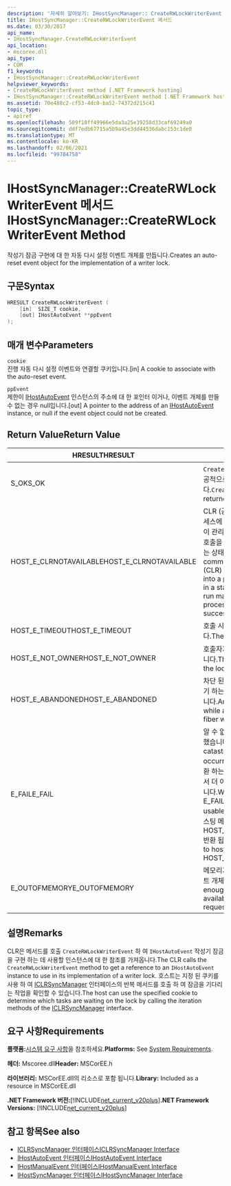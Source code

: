 ```yaml
---
description: '자세히 알아보기: IHostSyncManager:: CreateRWLockWriterEvent 메서드'
title: IHostSyncManager::CreateRWLockWriterEvent 메서드
ms.date: 03/30/2017
api_name:
- IHostSyncManager.CreateRWLockWriterEvent
api_location:
- mscoree.dll
api_type:
- COM
f1_keywords:
- IHostSyncManager::CreateRWLockWriterEvent
helpviewer_keywords:
- CreateRWLockWriterEvent method [.NET Framework hosting]
- IHostSyncManager::CreateRWLockWriterEvent method [.NET Framework hosting]
ms.assetid: 70e488c2-cf53-4dc0-ba52-74372d215c41
topic_type:
- apiref
ms.openlocfilehash: 509f18ff49966e5da3a25e39258d33caf69249a0
ms.sourcegitcommit: ddf7edb67715a5b9a45e3dd44536dabc153c1de0
ms.translationtype: MT
ms.contentlocale: ko-KR
ms.lasthandoff: 02/06/2021
ms.locfileid: "99784758"
---
```

# <a name="ihostsyncmanagercreaterwlockwriterevent-method"></a><span data-ttu-id="a66a1-103">IHostSyncManager::CreateRWLockWriterEvent 메서드</span><span class="sxs-lookup"><span data-stu-id="a66a1-103">IHostSyncManager::CreateRWLockWriterEvent Method</span></span>

<span data-ttu-id="a66a1-104">작성기 잠금 구현에 대 한 자동 다시 설정 이벤트 개체를 만듭니다.</span><span class="sxs-lookup"><span data-stu-id="a66a1-104">Creates an auto-reset event object for the implementation of a writer lock.</span></span>  
  
## <a name="syntax"></a><span data-ttu-id="a66a1-105">구문</span><span class="sxs-lookup"><span data-stu-id="a66a1-105">Syntax</span></span>  
  
```cpp  
HRESULT CreateRWLockWriterEvent (  
    [in]  SIZE_T cookie,  
    [out] IHostAutoEvent **ppEvent  
);  
```  
  
## <a name="parameters"></a><span data-ttu-id="a66a1-106">매개 변수</span><span class="sxs-lookup"><span data-stu-id="a66a1-106">Parameters</span></span>  

 `cookie`  
 <span data-ttu-id="a66a1-107">진행 자동 다시 설정 이벤트와 연결할 쿠키입니다.</span><span class="sxs-lookup"><span data-stu-id="a66a1-107">[in] A cookie to associate with the auto-reset event.</span></span>  
  
 `ppEvent`  
 <span data-ttu-id="a66a1-108">제한이 [IHostAutoEvent](ihostautoevent-interface.md) 인스턴스의 주소에 대 한 포인터 이거나, 이벤트 개체를 만들 수 없는 경우 null입니다.</span><span class="sxs-lookup"><span data-stu-id="a66a1-108">[out] A pointer to the address of an [IHostAutoEvent](ihostautoevent-interface.md) instance, or null if the event object could not be created.</span></span>  
  
## <a name="return-value"></a><span data-ttu-id="a66a1-109">Return Value</span><span class="sxs-lookup"><span data-stu-id="a66a1-109">Return Value</span></span>  
  
|<span data-ttu-id="a66a1-110">HRESULT</span><span class="sxs-lookup"><span data-stu-id="a66a1-110">HRESULT</span></span>|<span data-ttu-id="a66a1-111">설명</span><span class="sxs-lookup"><span data-stu-id="a66a1-111">Description</span></span>|  
|-------------|-----------------|  
|<span data-ttu-id="a66a1-112">S_OK</span><span class="sxs-lookup"><span data-stu-id="a66a1-112">S_OK</span></span>|<span data-ttu-id="a66a1-113">`CreateRWLockWriterEvent` 성공적으로 반환 되었습니다.</span><span class="sxs-lookup"><span data-stu-id="a66a1-113">`CreateRWLockWriterEvent` returned successfully.</span></span>|  
|<span data-ttu-id="a66a1-114">HOST_E_CLRNOTAVAILABLE</span><span class="sxs-lookup"><span data-stu-id="a66a1-114">HOST_E_CLRNOTAVAILABLE</span></span>|<span data-ttu-id="a66a1-115">CLR (공용 언어 런타임)이 프로세스에 로드 되지 않았거나 CLR이 관리 코드를 실행할 수 없거나 호출을 성공적으로 처리할 수 없는 상태에 있습니다.</span><span class="sxs-lookup"><span data-stu-id="a66a1-115">The common language runtime (CLR) has not been loaded into a process, or the CLR is in a state in which it cannot run managed code or process the call successfully.</span></span>|  
|<span data-ttu-id="a66a1-116">HOST_E_TIMEOUT</span><span class="sxs-lookup"><span data-stu-id="a66a1-116">HOST_E_TIMEOUT</span></span>|<span data-ttu-id="a66a1-117">호출 시간이 초과 되었습니다.</span><span class="sxs-lookup"><span data-stu-id="a66a1-117">The call timed out.</span></span>|  
|<span data-ttu-id="a66a1-118">HOST_E_NOT_OWNER</span><span class="sxs-lookup"><span data-stu-id="a66a1-118">HOST_E_NOT_OWNER</span></span>|<span data-ttu-id="a66a1-119">호출자가 잠금을 소유 하지 않습니다.</span><span class="sxs-lookup"><span data-stu-id="a66a1-119">The caller does not own the lock.</span></span>|  
|<span data-ttu-id="a66a1-120">HOST_E_ABANDONED</span><span class="sxs-lookup"><span data-stu-id="a66a1-120">HOST_E_ABANDONED</span></span>|<span data-ttu-id="a66a1-121">차단 된 스레드나 파이버에서 대기 하는 동안 이벤트를 취소 했습니다.</span><span class="sxs-lookup"><span data-stu-id="a66a1-121">An event was canceled while a blocked thread or fiber was waiting on it.</span></span>|  
|<span data-ttu-id="a66a1-122">E_FAIL</span><span class="sxs-lookup"><span data-stu-id="a66a1-122">E_FAIL</span></span>|<span data-ttu-id="a66a1-123">알 수 없는 치명적인 오류가 발생 했습니다.</span><span class="sxs-lookup"><span data-stu-id="a66a1-123">An unknown catastrophic failure occurred.</span></span> <span data-ttu-id="a66a1-124">메서드가 E_FAIL 반환 하는 경우 해당 프로세스 내에서 더 이상 CLR을 사용할 수 없습니다.</span><span class="sxs-lookup"><span data-stu-id="a66a1-124">When a method returns E_FAIL, the CLR is no longer usable within the process.</span></span> <span data-ttu-id="a66a1-125">호스팅 메서드를 이후에 호출 하면 HOST_E_CLRNOTAVAILABLE 반환 됩니다.</span><span class="sxs-lookup"><span data-stu-id="a66a1-125">Subsequent calls to hosting methods return HOST_E_CLRNOTAVAILABLE.</span></span>|  
|<span data-ttu-id="a66a1-126">E_OUTOFMEMORY</span><span class="sxs-lookup"><span data-stu-id="a66a1-126">E_OUTOFMEMORY</span></span>|<span data-ttu-id="a66a1-127">메모리가 부족 하 여 요청한 이벤트 개체를 만들 수 없습니다.</span><span class="sxs-lookup"><span data-stu-id="a66a1-127">Not enough memory was available to create the requested event object.</span></span>|  
  
## <a name="remarks"></a><span data-ttu-id="a66a1-128">설명</span><span class="sxs-lookup"><span data-stu-id="a66a1-128">Remarks</span></span>  

 <span data-ttu-id="a66a1-129">CLR은 메서드를 호출 `CreateRWLockWriterEvent` 하 여 `IHostAutoEvent` 작성기 잠금을 구현 하는 데 사용할 인스턴스에 대 한 참조를 가져옵니다.</span><span class="sxs-lookup"><span data-stu-id="a66a1-129">The CLR calls the `CreateRWLockWriterEvent` method to get a reference to an `IHostAutoEvent` instance to use in its implementation of a writer lock.</span></span> <span data-ttu-id="a66a1-130">호스트는 지정 된 쿠키를 사용 하 여 [ICLRSyncManager](iclrsyncmanager-interface.md) 인터페이스의 반복 메서드를 호출 하 여 잠금을 기다리는 작업을 확인할 수 있습니다.</span><span class="sxs-lookup"><span data-stu-id="a66a1-130">The host can use the specified cookie to determine which tasks are waiting on the lock by calling the iteration methods of the [ICLRSyncManager](iclrsyncmanager-interface.md) interface.</span></span>  
  
## <a name="requirements"></a><span data-ttu-id="a66a1-131">요구 사항</span><span class="sxs-lookup"><span data-stu-id="a66a1-131">Requirements</span></span>  

 <span data-ttu-id="a66a1-132">**플랫폼:**[시스템 요구 사항](../../get-started/system-requirements.md)을 참조하세요.</span><span class="sxs-lookup"><span data-stu-id="a66a1-132">**Platforms:** See [System Requirements](../../get-started/system-requirements.md).</span></span>  
  
 <span data-ttu-id="a66a1-133">**헤더:** Mscoree.dll</span><span class="sxs-lookup"><span data-stu-id="a66a1-133">**Header:** MSCorEE.h</span></span>  
  
 <span data-ttu-id="a66a1-134">**라이브러리:** MSCorEE.dll의 리소스로 포함 됩니다.</span><span class="sxs-lookup"><span data-stu-id="a66a1-134">**Library:** Included as a resource in MSCorEE.dll</span></span>  
  
 <span data-ttu-id="a66a1-135">**.NET Framework 버전:**[!INCLUDE[net_current_v20plus](../../../../includes/net-current-v20plus-md.md)]</span><span class="sxs-lookup"><span data-stu-id="a66a1-135">**.NET Framework Versions:** [!INCLUDE[net_current_v20plus](../../../../includes/net-current-v20plus-md.md)]</span></span>  
  
## <a name="see-also"></a><span data-ttu-id="a66a1-136">참고 항목</span><span class="sxs-lookup"><span data-stu-id="a66a1-136">See also</span></span>

- [<span data-ttu-id="a66a1-137">ICLRSyncManager 인터페이스</span><span class="sxs-lookup"><span data-stu-id="a66a1-137">ICLRSyncManager Interface</span></span>](iclrsyncmanager-interface.md)
- [<span data-ttu-id="a66a1-138">IHostAutoEvent 인터페이스</span><span class="sxs-lookup"><span data-stu-id="a66a1-138">IHostAutoEvent Interface</span></span>](ihostautoevent-interface.md)
- [<span data-ttu-id="a66a1-139">IHostManualEvent 인터페이스</span><span class="sxs-lookup"><span data-stu-id="a66a1-139">IHostManualEvent Interface</span></span>](ihostmanualevent-interface.md)
- [<span data-ttu-id="a66a1-140">IHostSyncManager 인터페이스</span><span class="sxs-lookup"><span data-stu-id="a66a1-140">IHostSyncManager Interface</span></span>](ihostsyncmanager-interface.md)
